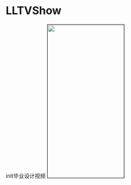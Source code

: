 # LLTVShow
init毕业设计视频
<img src="http://upload-images.jianshu.io/upload_images/2878206-00291d7f4c1d39a2.png?imageMogr2/auto-orient/strip%7CimageView2/2/w/1240" width="200px" height="400px" border="1" >
